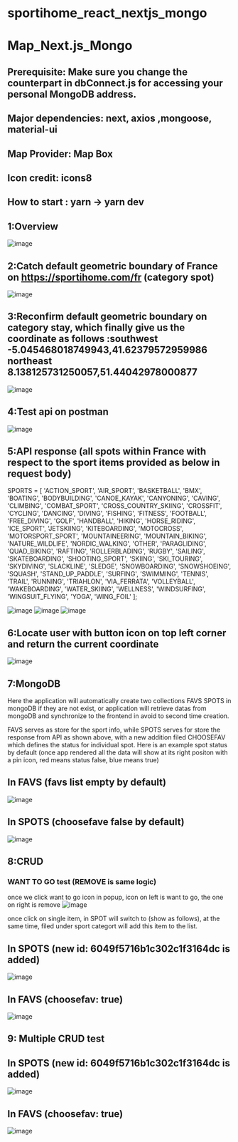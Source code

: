 # sportihome_react_nextjs_mongo

# Map_Next.js_Mongo
 
## Prerequisite: Make sure you change the counterpart in dbConnect.js for accessing your personal MongoDB address.

## Major dependencies: next, axios ,mongoose, material-ui

## Map Provider: Map Box

## Icon credit: icons8

## How to start : yarn -> yarn dev


## 1:Overview
![image](https://github.com/6vvvvvv/Sportihome_React_NextJs_Mongo/blob/master/screenshot/0.jpg)


## 2:Catch default geometric boundary of France on https://sportihome.com/fr (category spot)
![image](https://github.com/6vvvvvv/Sportihome_React_NextJs_Mongo/blob/master/screenshot/1.jpg)



## 3:Reconfirm default geometric boundary on category stay, which finally give us the coordinate as follows :southwest -5.045468018749943,41.62379572959986  northeast 8.138125731250057,51.44042978000877
![image](https://github.com/6vvvvvv/Sportihome_React_NextJs_Mongo/blob/master/screenshot/2.jpg)



## 4:Test api on postman
![image](https://github.com/6vvvvvv/Sportihome_React_NextJs_Mongo/blob/master/screenshot/3.jpg)



## 5:API response (all spots within France with respect to the sport items provided as below in request body)

SPORTS = [
    'ACTION_SPORT',
    'AIR_SPORT',
    'BASKETBALL',
    'BMX',
    'BOATING',
    'BODYBUILDING',
    'CANOE_KAYAK',
    'CANYONING',
    'CAVING',
    'CLIMBING',
    'COMBAT_SPORT',
    'CROSS_COUNTRY_SKIING',
    'CROSSFIT',
    'CYCLING',
    'DANCING',
    'DIVING',
    'FISHING',
    'FITNESS',
    'FOOTBALL',
    'FREE_DIVING',
    'GOLF',
    'HANDBALL',
    'HIKING',
    'HORSE_RIDING',
    'ICE_SPORT',
    'JETSKIING',
    'KITEBOARDING',
    'MOTOCROSS',
    'MOTORSPORT_SPORT',
    'MOUNTAINEERING',
    'MOUNTAIN_BIKING',
    'NATURE_WILDLIFE',
    'NORDIC_WALKING',
    'OTHER',
    'PARAGLIDING',
    'QUAD_BIKING',
    'RAFTING',
    'ROLLERBLADING',
    'RUGBY',
    'SAILING',
    'SKATEBOARDING',
    'SHOOTING_SPORT',
    'SKIING',
    'SKI_TOURING',
    'SKYDIVING',
    'SLACKLINE',
    'SLEDGE',
    'SNOWBOARDING',
    'SNOWSHOEING',
    'SQUASH',
    'STAND_UP_PADDLE',
    'SURFING',
    'SWIMMING',
    'TENNIS',
    'TRAIL',
    'RUNNING',
    'TRIAHLON',
    'VIA_FERRATA',
    'VOLLEYBALL',
    'WAKEBOARDING',
    'WATER_SKIING',
    'WELLNESS',
    'WINDSURFING',
    'WINGSUIT_FLYING',
    'YOGA',
    'WING_FOIL'
];


![image](https://github.com/6vvvvvv/Sportihome_React_NextJs_Mongo/blob/master/screenshot/4.jpg)
![image](https://github.com/6vvvvvv/Sportihome_React_NextJs_Mongo/blob/master/screenshot/5.jpg)
![image](https://github.com/6vvvvvv/Sportihome_React_NextJs_Mongo/blob/master/screenshot/6.jpg)



## 6:Locate user with button icon on top left corner and return the current coordinate
![image](https://github.com/6vvvvvv/Sportihome_React_NextJs_Mongo/blob/master/screenshot/7.jpg)



## 7:MongoDB

Here the application will automatically create two collections FAVS SPOTS in mongoDB if they
are not exist, or application will retrieve datas from mongoDB and synchronize to the frontend in 
avoid to second time creation.

FAVS serves as store for the sport info, while 
SPOTS serves for store the response from API as shown above, with a new addition filed CHOOSEFAV which 
defines the <want to go> status for individual spot.
Here is an example spot status by default (once app rendered all the data will show at its right positon
with a pin icon, red means <want to go> status false, blue means true)
 
## In FAVS  (favs list empty by default)
![image](https://github.com/6vvvvvv/Sportihome_React_NextJs_Mongo/blob/master/screenshot/8.jpg)
 
## In SPOTS (choosefave false by default)
![image](https://github.com/6vvvvvv/Sportihome_React_NextJs_Mongo/blob/master/screenshot/9.jpg)
 

## 8:CRUD
### WANT TO GO test (REMOVE is same logic)
once we click want to go icon in popup, icon on left is want to go, the one on right is remove
![image](https://github.com/6vvvvvv/Sportihome_React_NextJs_Mongo/blob/master/screenshot/14.jpg)

once click <want to go> on single item, <choosefav> in SPOT will switch to <true>(show as follows),
at the same time, filed <favs> under sport categort <TRAIL> will add this item to the list.
 
## In SPOTS  (new id: 6049f5716b1c302c1f3164dc is added)
![image](https://github.com/6vvvvvv/Sportihome_React_NextJs_Mongo/blob/master/screenshot/10.jpg)

## In FAVS  (choosefav: true)
![image](https://github.com/6vvvvvv/Sportihome_React_NextJs_Mongo/blob/master/screenshot/11.jpg)


## 9: Multiple CRUD test
## In SPOTS  (new id: 6049f5716b1c302c1f3164dc is added)
![image](https://github.com/6vvvvvv/Sportihome_React_NextJs_Mongo/blob/master/screenshot/13.jpg)

## In FAVS  (choosefav: true)
![image](https://github.com/6vvvvvv/Sportihome_React_NextJs_Mongo/blob/master/screenshot/12.jpg)




